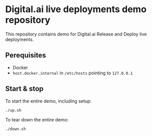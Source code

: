 # Digital.ai live deployments demo repository

This repository contains demo for Digital.ai Release and Deploy live deployments.

## Perequisites

* Docker 
* `host.docker.internal` in `/etc/hosts` pointing to `127.0.0.1`

<!-- For ArgoCD:
* create `secret.xlvals` file and fill in credentials, see `secret.xlvals.example`
-->

## Start & stop

To start the entire demo, including setup:

    ./up.sh

To tear down the entire demo:

    ./down.sh

